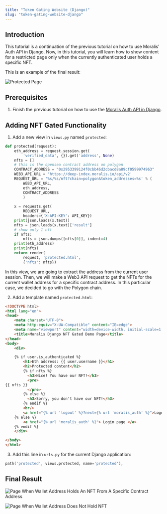 ```yaml
---
title: "Token Gating Website (Django)"
slug: "token-gating-website-django"
---
```

## Introduction

This tutorial is a continuation of the previous tutorial on how to use Moralis' Auth API in Django. Now, in this tutorial, you will learn how to show content for a restricted page only when the currently authenticated user holds a specific NFT.

This is an example of the final result:

![Protected Page](/img/content/1c0bae3-protected_with_nft_2.png)

## Prerequisites

1. Finish the previous tutorial on how to use the [Moralis Auth API in Django](/docs/python-django-web3-auth).

## Adding NFT Gated Functionality

1. Add a new view in `views.py` named `protected`:

```python views.py
def protected(request):
    eth_address = request.session.get(
        'verified_data', {}).get('address', None)
    nfts = []
    # this is the opensea contract address on polygon
    CONTRACT_ADDRESS = "0x2953399124f0cbb46d2cbacd8a89cf0599974963"
    WEB3_API_URL = 'https://deep-index.moralis.io/api/v2'
    REQUEST_URL = '%s/%s/nft?chain=polygon&token_addresses=%s' % (
        WEB3_API_URL,
        eth_address,
        CONTRACT_ADDRESS
        )
         
    x = requests.get(
        REQUEST_URL,
        headers={'X-API-KEY': API_KEY})
    print(json.loads(x.text))
    nfts = json.loads(x.text)['result']
    # show only 1 nft
    if nfts:
        nfts = json.dumps([nfts[0]], indent=4)
    print(eth_address)
    print(nfts)
    return render(
        request, 'protected.html',
        {'nfts': nfts})
```



In this view, we are going to extract the address from the current user session. Then, we will make a Web3 API request to get the NFTs for the current wallet address for a specific contract address. In this particular case, we decided to go with the Polygon chain.

2. Add a template named `protected.html`:

```html protected.html
<!DOCTYPE html>
<html lang="en">
<head>
    <meta charset="UTF-8">
    <meta http-equiv="X-UA-Compatible" content="IE=edge">
    <meta name="viewport" content="width=device-width, initial-scale=1.0">
    <title>Moralis Django NFT Gated Demo Page</title>
</head>
<body>
    <div>

    {% if user.is_authenticated %}
        <h1>Eth address: {{ user.username }}</h1>
        <h2>Protected content</h2>
        {% if nfts %}
          <h3>Nice! You have our NFT!</h3>
          <pre>
{{ nfts }}
          </pre>
        {% else %}
          <h3>Sorry, you don't have our NFT!</h3>
        {% endif %}
        <br/>
        <a href="{% url 'logout' %}?next={% url 'moralis_auth' %}">Logout</a>
    {% else %}
        <a href="{% url 'moralis_auth' %}"> Login page </a>
    {% endif %}
    </div>

</body>
</html>
```



3. Add this line in `urls.py` for the current Django application:

```python urls.py
path('protected', views.protected, name='protected'),
```



## Final Result

![Page When Wallet Address Holds An NFT From A Specific  Contract Address](/img/content/91158d8-protected_with_nft_2.png)

![Page When Wallet Address Does Not Hold NFT](/img/content/b74feb4-protected_without_nft.png)